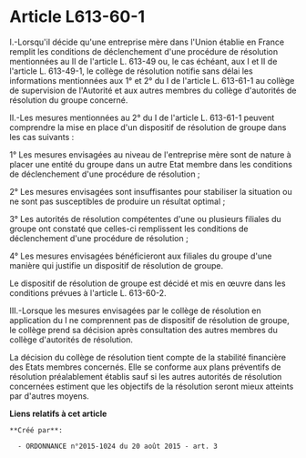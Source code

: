 # Article L613-60-1

I.-Lorsqu'il décide qu'une entreprise mère dans l'Union établie en France remplit les conditions de déclenchement d'une
procédure de résolution mentionnées au II de l'article L. 613-49 ou, le cas échéant, aux I et II de l'article L. 613-49-1, le
collège de résolution notifie sans délai les informations mentionnées aux 1° et 2° du I de l'article L. 613-61-1 au collège
de supervision de l'Autorité et aux autres membres du collège d'autorités de résolution du groupe concerné. 

II.-Les mesures mentionnées au 2° du I de l'article L. 613-61-1 peuvent comprendre la mise en place d'un dispositif de
résolution de groupe dans les cas suivants : 

1° Les mesures envisagées au niveau de l'entreprise mère sont de nature à placer une entité du groupe dans un autre Etat
membre dans les conditions de déclenchement d'une procédure de résolution ; 

2° Les mesures envisagées sont insuffisantes pour stabiliser la situation ou ne sont pas susceptibles de produire un résultat
optimal ; 

3° Les autorités de résolution compétentes d'une ou plusieurs filiales du groupe ont constaté que celles-ci remplissent les
conditions de déclenchement d'une procédure de résolution ; 

4° Les mesures envisagées bénéficieront aux filiales du groupe d'une manière qui justifie un dispositif de résolution de
groupe. 

Le dispositif de résolution de groupe est décidé et mis en œuvre dans les conditions prévues à l'article L. 613-60-2. 

III.-Lorsque les mesures envisagées par le collège de résolution en application du I ne comprennent pas de dispositif de
résolution de groupe, le collège prend sa décision après consultation des autres membres du collège d'autorités de
résolution. 

La décision du collège de résolution tient compte de la stabilité financière des Etats membres concernés. Elle se conforme
aux plans préventifs de résolution préalablement établis sauf si les autres autorités de résolution concernées estiment que
les objectifs de la résolution seront mieux atteints par d'autres moyens.

**Liens relatifs à cet article**

	**Créé par**:

	  - ORDONNANCE n°2015-1024 du 20 août 2015 - art. 3
